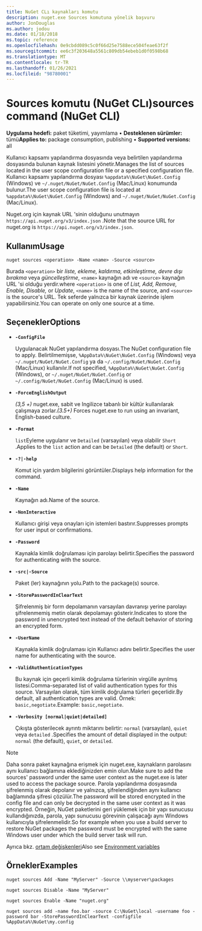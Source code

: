 ```yaml
---
title: NuGet CLı kaynakları komutu
description: nuget.exe Sources komutuna yönelik başvuru
author: JonDouglas
ms.author: jodou
ms.date: 01/18/2018
ms.topic: reference
ms.openlocfilehash: 0e9cbdd089c5c0f66d25e7588ece504feae63f2f
ms.sourcegitcommit: ee6c3f203648a5561c809db54ebeb1d0f0598b68
ms.translationtype: MT
ms.contentlocale: tr-TR
ms.lasthandoff: 01/26/2021
ms.locfileid: "98780001"
---
```

# <a name="sources-command-nuget-cli"></a><span data-ttu-id="3c4de-103">Sources komutu (NuGet CLı)</span><span class="sxs-lookup"><span data-stu-id="3c4de-103">sources command (NuGet CLI)</span></span>

<span data-ttu-id="3c4de-104">**Uygulama hedefi:** paket tüketimi, yayımlama &bullet; **Desteklenen sürümler:** tümü</span><span class="sxs-lookup"><span data-stu-id="3c4de-104">**Applies to:** package consumption, publishing &bullet; **Supported versions:** all</span></span>

<span data-ttu-id="3c4de-105">Kullanıcı kapsamı yapılandırma dosyasında veya belirtilen yapılandırma dosyasında bulunan kaynak listesini yönetir.</span><span class="sxs-lookup"><span data-stu-id="3c4de-105">Manages the list of sources located in the user scope configuration file or a specified configuration file.</span></span> <span data-ttu-id="3c4de-106">Kullanıcı kapsamı yapılandırma dosyası `%appdata%\NuGet\NuGet.Config` (Windows) ve `~/.nuget/NuGet/NuGet.Config` (Mac/Linux) konumunda bulunur.</span><span class="sxs-lookup"><span data-stu-id="3c4de-106">The user scope configuration file is located at `%appdata%\NuGet\NuGet.Config` (Windows) and `~/.nuget/NuGet/NuGet.Config` (Mac/Linux).</span></span>

<span data-ttu-id="3c4de-107">Nuget.org için kaynak URL 'sinin olduğunu unutmayın `https://api.nuget.org/v3/index.json` .</span><span class="sxs-lookup"><span data-stu-id="3c4de-107">Note that the source URL for nuget.org is `https://api.nuget.org/v3/index.json`.</span></span>

## <a name="usage"></a><span data-ttu-id="3c4de-108">Kullanım</span><span class="sxs-lookup"><span data-stu-id="3c4de-108">Usage</span></span>

```cli
nuget sources <operation> -Name <name> -Source <source>
```

<span data-ttu-id="3c4de-109">Burada `<operation>` bir *liste, ekleme, kaldırma, etkinleştirme, devre dışı bırakma* veya *güncelleştirme*, `<name>` kaynağın adı ve `<source>` kaynağın URL 'si olduğu yerdir.</span><span class="sxs-lookup"><span data-stu-id="3c4de-109">where `<operation>` is one of *List, Add, Remove, Enable, Disable,* or *Update*, `<name>` is the name of the source, and `<source>` is the source's URL.</span></span> <span data-ttu-id="3c4de-110">Tek seferde yalnızca bir kaynak üzerinde işlem yapabilirsiniz.</span><span class="sxs-lookup"><span data-stu-id="3c4de-110">You can operate on only one source at a time.</span></span>

## <a name="options"></a><span data-ttu-id="3c4de-111">Seçenekler</span><span class="sxs-lookup"><span data-stu-id="3c4de-111">Options</span></span>

- **`-ConfigFile`**

  <span data-ttu-id="3c4de-112">Uygulanacak NuGet yapılandırma dosyası.</span><span class="sxs-lookup"><span data-stu-id="3c4de-112">The NuGet configuration file to apply.</span></span> <span data-ttu-id="3c4de-113">Belirtilmemişse, `%AppData%\NuGet\NuGet.Config` (Windows) veya `~/.nuget/NuGet/NuGet.Config` ya da `~/.config/NuGet/NuGet.Config` (Mac/Linux) kullanılır.</span><span class="sxs-lookup"><span data-stu-id="3c4de-113">If not specified, `%AppData%\NuGet\NuGet.Config` (Windows), or `~/.nuget/NuGet/NuGet.Config` or `~/.config/NuGet/NuGet.Config` (Mac/Linux) is used.</span></span>

- **`-ForceEnglishOutput`**

  <span data-ttu-id="3c4de-114">*(3,5 +)* nuget.exe, sabit ve Ingilizce tabanlı bir kültür kullanılarak çalışmaya zorlar.</span><span class="sxs-lookup"><span data-stu-id="3c4de-114">*(3.5+)* Forces nuget.exe to run using an invariant, English-based culture.</span></span>

- **`-Format`**

  <span data-ttu-id="3c4de-115">`list`Eyleme uygulanır ve `Detailed` (varsayılan) veya olabilir `Short` .</span><span class="sxs-lookup"><span data-stu-id="3c4de-115">Applies to the `list` action and can be `Detailed` (the default) or `Short`.</span></span>

- **`-?|-help`**

  <span data-ttu-id="3c4de-116">Komut için yardım bilgilerini görüntüler.</span><span class="sxs-lookup"><span data-stu-id="3c4de-116">Displays help information for the command.</span></span>

- **`-Name`**

  <span data-ttu-id="3c4de-117">Kaynağın adı.</span><span class="sxs-lookup"><span data-stu-id="3c4de-117">Name of the source.</span></span>

- **`-NonInteractive`**

  <span data-ttu-id="3c4de-118">Kullanıcı girişi veya onayları için istemleri bastırır.</span><span class="sxs-lookup"><span data-stu-id="3c4de-118">Suppresses prompts for user input or confirmations.</span></span>

- **`-Password`**

  <span data-ttu-id="3c4de-119">Kaynakla kimlik doğrulaması için parolayı belirtir.</span><span class="sxs-lookup"><span data-stu-id="3c4de-119">Specifies the password for authenticating with the source.</span></span>

- **`-src|-Source`**

  <span data-ttu-id="3c4de-120">Paket (ler) kaynağının yolu.</span><span class="sxs-lookup"><span data-stu-id="3c4de-120">Path to the package(s) source.</span></span>

- **`-StorePasswordInClearText`**

  <span data-ttu-id="3c4de-121">Şifrelenmiş bir form depolamanın varsayılan davranışı yerine parolayı şifrelenmemiş metin olarak depolamayı gösterir.</span><span class="sxs-lookup"><span data-stu-id="3c4de-121">Indicates to store the password in unencrypted text instead of the default behavior of storing an encrypted form.</span></span>

- **`-UserName`**

  <span data-ttu-id="3c4de-122">Kaynakla kimlik doğrulaması için Kullanıcı adını belirtir.</span><span class="sxs-lookup"><span data-stu-id="3c4de-122">Specifies the user name for authenticating with the source.</span></span>

- **`-ValidAuthenticationTypes`**

  <span data-ttu-id="3c4de-123">Bu kaynak için geçerli kimlik doğrulama türlerinin virgülle ayrılmış listesi.</span><span class="sxs-lookup"><span data-stu-id="3c4de-123">Comma-separated list of valid authentication types for this source.</span></span> <span data-ttu-id="3c4de-124">Varsayılan olarak, tüm kimlik doğrulama türleri geçerlidir.</span><span class="sxs-lookup"><span data-stu-id="3c4de-124">By default, all authentication types are valid.</span></span> <span data-ttu-id="3c4de-125">Örnek: `basic,negotiate`.</span><span class="sxs-lookup"><span data-stu-id="3c4de-125">Example: `basic,negotiate`.</span></span>

- **`-Verbosity [normal|quiet|detailed]`**

  <span data-ttu-id="3c4de-126">Çıkışta gösterilecek ayrıntı miktarını belirtir: `normal` (varsayılan), `quiet` veya `detailed` .</span><span class="sxs-lookup"><span data-stu-id="3c4de-126">Specifies the amount of detail displayed in the output: `normal` (the default), `quiet`, or `detailed`.</span></span>

> [!Note]
> <span data-ttu-id="3c4de-127">Daha sonra paket kaynağına erişmek için nuget.exe, kaynakların parolasını aynı kullanıcı bağlamına eklediğinizden emin olun.</span><span class="sxs-lookup"><span data-stu-id="3c4de-127">Make sure to add the sources' password under the same user context as the nuget.exe is later used to access the package source.</span></span> <span data-ttu-id="3c4de-128">Parola yapılandırma dosyasında şifrelenmiş olarak depolanır ve yalnızca, şifrelendiğinden aynı kullanıcı bağlamında şifresi çözülür.</span><span class="sxs-lookup"><span data-stu-id="3c4de-128">The password will be stored encrypted in the config file and can only be decrypted in the same user context as it was encrypted.</span></span> <span data-ttu-id="3c4de-129">Örneğin, NuGet paketlerini geri yüklemek için bir yapı sunucusu kullandığınızda, parola, yapı sunucusu görevinin çalışacağı aynı Windows kullanıcıyla şifrelenmelidir.</span><span class="sxs-lookup"><span data-stu-id="3c4de-129">So for example when you use a build server to restore NuGet packages the password must be encrypted with the same Windows user under which  the build server task will run.</span></span>

<span data-ttu-id="3c4de-130">Ayrıca bkz. [ortam değişkenleri](cli-ref-environment-variables.md)</span><span class="sxs-lookup"><span data-stu-id="3c4de-130">Also see [Environment variables](cli-ref-environment-variables.md)</span></span>

## <a name="examples"></a><span data-ttu-id="3c4de-131">Örnekler</span><span class="sxs-lookup"><span data-stu-id="3c4de-131">Examples</span></span>

```cli
nuget sources Add -Name "MyServer" -Source \\myserver\packages

nuget sources Disable -Name "MyServer"

nuget sources Enable -Name "nuget.org"

nuget sources add -name foo.bar -source C:\NuGet\local -username foo -password bar -StorePasswordInClearText -configfile %AppData%\NuGet\my.config
```

